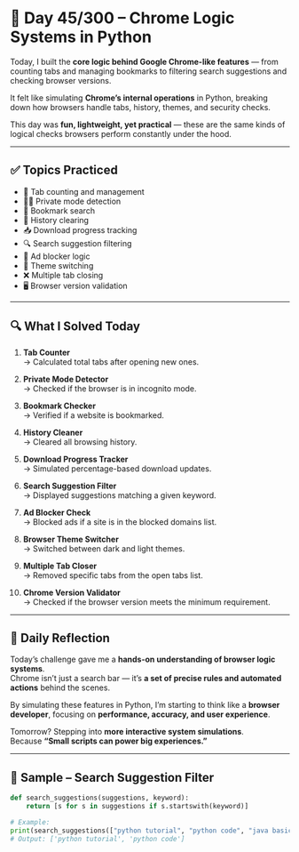 # 🐍 Day 45/300 – Chrome Logic Systems in Python

Today, I built the **core logic behind Google Chrome-like features** — from counting tabs and managing bookmarks to filtering search suggestions and checking browser versions.

It felt like simulating **Chrome’s internal operations** in Python, breaking down how browsers handle tabs, history, themes, and security checks.

This day was **fun, lightweight, yet practical** — these are the same kinds of logical checks browsers perform constantly under the hood.

---

## ✅ Topics Practiced

- 📑 Tab counting and management  
- 🕵️‍♂️ Private mode detection  
- 📌 Bookmark search  
- 🧹 History clearing  
- 📥 Download progress tracking  
- 🔍 Search suggestion filtering  
- 🚫 Ad blocker logic  
- 🎨 Theme switching  
- ❌ Multiple tab closing  
- 🖥️ Browser version validation  

---

## 🔍 What I Solved Today

1. **Tab Counter**  
   → Calculated total tabs after opening new ones.

2. **Private Mode Detector**  
   → Checked if the browser is in incognito mode.

3. **Bookmark Checker**  
   → Verified if a website is bookmarked.

4. **History Cleaner**  
   → Cleared all browsing history.

5. **Download Progress Tracker**  
   → Simulated percentage-based download updates.

6. **Search Suggestion Filter**  
   → Displayed suggestions matching a given keyword.

7. **Ad Blocker Check**  
   → Blocked ads if a site is in the blocked domains list.

8. **Browser Theme Switcher**  
   → Switched between dark and light themes.

9. **Multiple Tab Closer**  
   → Removed specific tabs from the open tabs list.

10. **Chrome Version Validator**  
    → Checked if the browser version meets the minimum requirement.

---

## 💭 Daily Reflection

Today’s challenge gave me a **hands-on understanding of browser logic systems**.  
Chrome isn’t just a search bar — it’s **a set of precise rules and automated actions** behind the scenes.

By simulating these features in Python, I’m starting to think like a **browser developer**, focusing on **performance, accuracy, and user experience**.

Tomorrow? Stepping into **more interactive system simulations**.  
Because **“Small scripts can power big experiences.”**

---

## 🧠 Sample – Search Suggestion Filter

```python
def search_suggestions(suggestions, keyword):
    return [s for s in suggestions if s.startswith(keyword)]

# Example:
print(search_suggestions(["python tutorial", "python code", "java basics"], "python"))
# Output: ['python tutorial', 'python code']
